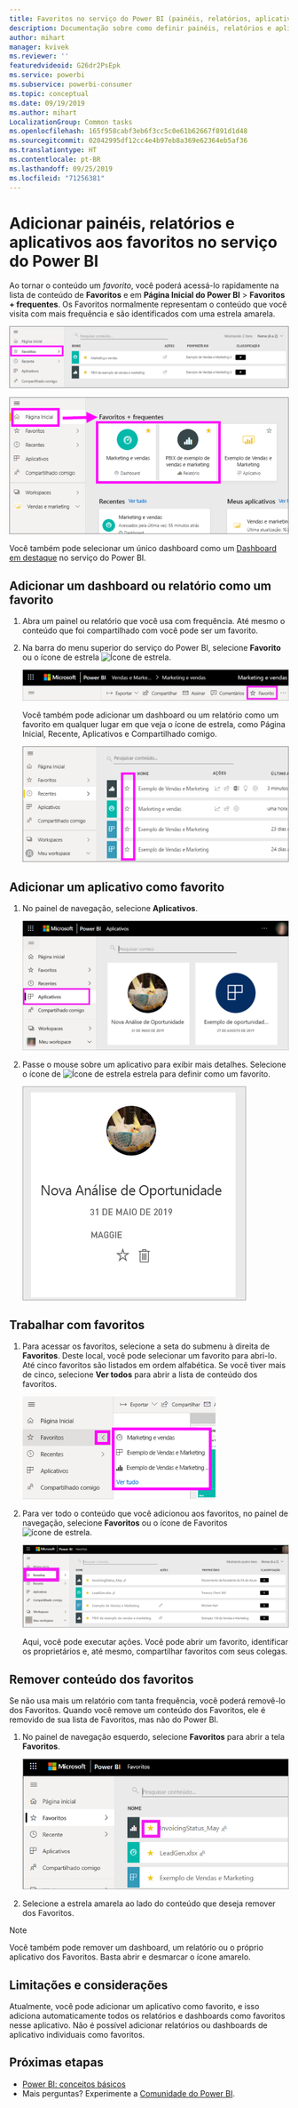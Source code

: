 ```yaml
---
title: Favoritos no serviço do Power BI (painéis, relatórios, aplicativos)
description: Documentação sobre como definir painéis, relatórios e aplicativos como favoritos no serviço do Power BI
author: mihart
manager: kvivek
ms.reviewer: ''
featuredvideoid: G26dr2PsEpk
ms.service: powerbi
ms.subservice: powerbi-consumer
ms.topic: conceptual
ms.date: 09/19/2019
ms.author: mihart
LocalizationGroup: Common tasks
ms.openlocfilehash: 165f958cabf3eb6f3cc5c0e61b62667f891d1d48
ms.sourcegitcommit: 02042995df12cc4e4b97eb8a369e62364eb5af36
ms.translationtype: HT
ms.contentlocale: pt-BR
ms.lasthandoff: 09/25/2019
ms.locfileid: "71256381"
---
```

# <a name="favorite-dashboards-reports-and-apps-in-the-power-bi-service"></a>Adicionar painéis, relatórios e aplicativos aos favoritos no serviço do Power BI
Ao tornar o conteúdo um *favorito*, você poderá acessá-lo rapidamente na lista de conteúdo de **Favoritos** e em **Página Inicial do Power BI** > **Favoritos + frequentes**. Os Favoritos normalmente representam o conteúdo que você visita com mais frequência e são identificados com uma estrela amarela.

   ![Ícone Favoritos](./media/end-user-favorite/power-bi-favorite-nav.png)

   ![Ícone Favoritos + frequentes](./media/end-user-favorite/power-bi-home.png)

Você também pode selecionar um único dashboard como um [Dashboard em destaque](end-user-featured.md) no serviço do Power BI.

## <a name="add-a-dashboard-or-report-as-a-favorite"></a>Adicionar um dashboard ou relatório como um favorito

1. Abra um painel ou relatório que você usa com frequência. Até mesmo o conteúdo que foi compartilhado com você pode ser um favorito.

2. Na barra do menu superior do serviço do Power BI, selecione **Favorito** ou o ícone de estrela ![Ícone de estrela](./media/end-user-favorite/power-bi-favorite-icon.png).
   
   ![Ícone de Favorito](./media/end-user-favorite/power-bi-favorite.png)
   
   Você também pode adicionar um dashboard ou um relatório como um favorito em qualquer lugar em que veja o ícone de estrela, como Página Inicial, Recente, Aplicativos e Compartilhado comigo. 
   
   ![Guia Dashboard com estrela amarela](./media/end-user-favorite/power-bi-recent.png)

## <a name="add-an-app-as-a-favorite"></a>Adicionar um aplicativo como favorito

1. No painel de navegação, selecione **Aplicativos**.

   ![Dashboard](./media/end-user-favorite/power-bi-app.png)

2. Passe o mouse sobre um aplicativo para exibir mais detalhes. Selecione o ícone de ![Ícone de estrela](./media/end-user-favorite/power-bi-favorite-icon.png) estrela para definir como um favorito.
   
   ![Passe o mouse sobre o aplicativo](./media/end-user-favorite/power-bi-hover-app.png)

## <a name="work-with-favorites"></a>Trabalhar com favoritos
1. Para acessar os favoritos, selecione a seta do submenu à direita de **Favoritos**. Deste local, você pode selecionar um favorito para abri-lo. Até cinco favoritos são listados em ordem alfabética. Se você tiver mais de cinco, selecione **Ver todos** para abrir a lista de conteúdo dos favoritos. 
   
   ![Submenu Favoritos](./media/end-user-favorite/power-bi-favorite-flyout.png)
2. Para ver todo o conteúdo que você adicionou aos favoritos, no painel de navegação, selecione **Favoritos** ou o ícone de Favoritos ![ícone de estrela](./media/end-user-favorite/power-bi-favorites-icon.png). 
   
    ![Janela favoritos](./media/end-user-favorite/power-bi-fav-screen.png)
   
   Aqui, você pode executar ações. Você pode abrir um favorito, identificar os proprietários e, até mesmo, compartilhar favoritos com seus colegas.

## <a name="unfavorite-content"></a>Remover conteúdo dos favoritos
Se não usa mais um relatório com tanta frequência, você poderá removê-lo dos Favoritos. Quando você remove um conteúdo dos Favoritos, ele é removido de sua lista de Favoritos, mas não do Power BI.

1. No painel de navegação esquerdo, selecione **Favoritos** para abrir a tela **Favoritos**.
   
   ![tela Favoritos](./media/end-user-favorite/power-bi-un-favorite.png)
2. Selecione a estrela amarela ao lado do conteúdo que deseja remover dos Favoritos.

> [!NOTE]
> Você também pode remover um dashboard, um relatório ou o próprio aplicativo dos Favoritos. Basta abrir e desmarcar o ícone amarelo. 
> 
> 
## <a name="limitations-and-considerations"></a>Limitações e considerações
Atualmente, você pode adicionar um aplicativo como favorito, e isso adiciona automaticamente todos os relatórios e dashboards como favoritos nesse aplicativo. Não é possível adicionar relatórios ou dashboards de aplicativo individuais como favoritos. 

## <a name="next-steps"></a>Próximas etapas
- [Power BI: conceitos básicos](end-user-basic-concepts.md)
- Mais perguntas? Experimente a [Comunidade do Power BI](http://community.powerbi.com/).

